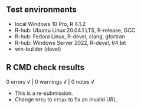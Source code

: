 ## Test environments
* local Windows 10 Pro, R 4.1.2
* R-hub: Ubuntu Linux 20.04.1 LTS, R-release, GCC
* R-hub: Fedora Linux, R-devel, clang, gfortran
* R-hub: Windows Server 2022, R-devel, 64 bit
* win-builder (devel)

## R CMD check results
0 errors √ | 0 warnings √ | 0 notes √

* This is a re-submission.
* Change `http` to `https` to fix an invalid URL.
